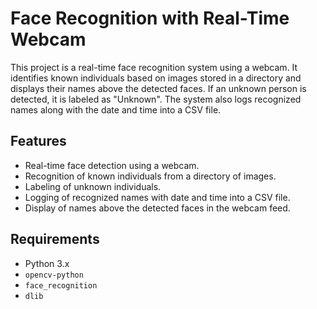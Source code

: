 # Face Recognition with Real-Time Webcam

This project is a real-time face recognition system using a webcam. It identifies known individuals based on images stored in a directory and displays their names above the detected faces. If an unknown person is detected, it is labeled as "Unknown". The system also logs recognized names along with the date and time into a CSV file.

## Features

- Real-time face detection using a webcam.
- Recognition of known individuals from a directory of images.
- Labeling of unknown individuals.
- Logging of recognized names with date and time into a CSV file.
- Display of names above the detected faces in the webcam feed.

## Requirements

- Python 3.x
- `opencv-python`
- `face_recognition`
- `dlib`

